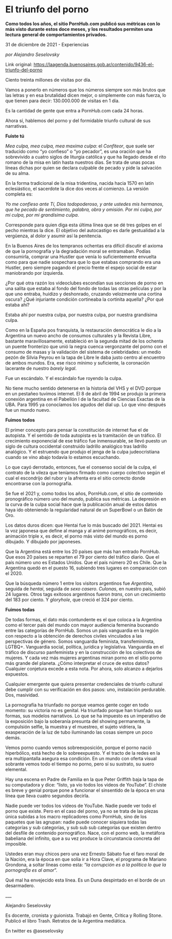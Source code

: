 # El triunfo del porno

**Como todos los años, el sitio PornHub.com publicó sus métricas con lo más visto durante estos doce meses, y los resultados permiten una lectura general de comportamientos privados.**

31 de diciembre de 2021 - Experiencias

_por Alejandro Seselovsky_

Link original: https://laagenda.buenosaires.gob.ar/contenido/9436-el-triunfo-del-porno



Ciento treinta millones de visitas por día.




Vamos a ponerlo en números que los números siempre son más brutos que las letras y en esa brutalidad dicen mejor, o simplemente con más fuerza, lo que tienen para decir: 130.000.000 de visitas en 1 día.




Es la cantidad de gente que entra a PornHub.com cada 24 horas.




Ahora sí, hablemos del porno y del formidable triunfo cultural de sus narrativas.




**Fuiste tú**




*Mea culpa, mea culpa, mea maxima culpa*: el *Confiteor*, que suele ser traducido como “yo confieso” o “yo pecador”, es una oración que ha sobrevivido a cuatro siglos de liturgia católica y que ha llegado desde el rito romano de la misa en latín hasta nuestros días. Se trata de unas pocas líneas dichas por quien se declara culpable de pecado y pide la salvación de su alma.




En la forma tradicional de la misa tridentina, nacida hacia 1570 en latín eclesiástico, el sacerdote la dice dos veces al comienzo. La versión completa es:




*Yo me confieso ante Tí, Dios todopoderoso, y ante ustedes mis hermanos, que he pecado de sentimiento, palabra, obra y omisión. Por mi culpa, por mi culpa, por mi grandísima culpa*.




Corresponde para quien diga esta última línea que se dé tres golpes en el pecho mientras la dice. El objetivo del autocastigo es darle gestualidad a la vergüenza, al dolor y asumir así la penitencia.




En la Buenos Aires de los tempranos ochentas era difícil discutir el axioma de que la pornografía y la degradación moral se entramaban. Podías consumirla, comprar una Hustler que venía lo suficientemente envuelta como para que nadie sospechara que lo que estabas comprando era una Hustler, pero siempre pagando el precio frente el espejo social de estar maniobrando por izquierda.




¿Por qué otra razón los videoclubes escondían sus secciones de porno en una salita que estaba al fondo del fondo de todas las otras películas y por la que uno entraba, huidizo y deshonrado, cruzando velozmente una cortina oscura? ¿Qué injuriante condición cortineaba la cortinita aquella? ¿Por qué estaba ahí?




Estaba ahí por nuestra culpa, por nuestra culpa, por nuestra grandísima culpa.




Como en la España pos franquista, la restauración democrática le dio a la Argentina un nuevo ancho de consumos culturales y la Revista Libre, bastante maravillosamente, estableció en la segunda mitad de los ochenta un puente fronterizo que unió la negra cuenca vergonzante del porno con el consumo de masas y la validación del sistema de celebridades: un medio pezón de Silvia Peyrou en la tapa de Libre le daba justo centro al encuentro de ambos mundos. Era, ese risco mínimo y suficiente, la coronación lacerante de nuestro *barely legal*.




Fue un escándalo. Y el escándalo fue royendo la culpa.




No tiene mucho sentido detenerse en la historia del VHS y el DVD porque en un pestañeo tuvimos internet. El 8 de abril de 1994 se produjo la primera conexión argentina en el Pabellón I de la facultad de Ciencias Exactas de la UBA. Para 1995 ya conocíamos los agudos del dial up. Lo que vino después fue un mundo nuevo.




**Fuimos todos**




El primer concepto para pensar la constitución de internet fue el de autopista. Y el sentido de toda autopista es la tramitación de un tráfico. El crecimiento exponencial de ese tráfico fue inmensurable, se llevó puesto un siglo de cultura occidental construido ladrillo analógico tras ladrillo analógico. Y el estruendo que produjo el jenga de la culpa judeocristiana cuando se vino abajo todavía lo estamos escuchando.




Lo que cayó derrotado, entonces, fue el consenso social de la culpa, el contrato de la vileza que teníamos firmado como cuerpo colectivo según el cual el escondrijo del rubor y la afrenta era el sitio correcto donde encontrarse con la pornografía.




Se fue el 2021 y, como todos los años, PornHub.com, el sitio de contenido pronográfico número uno del mundo, publica sus métricas. La depresión en la curva de la culpa social hace que la publicación anual de estos datos haya ido obteniendo la regularidad natural de un SuperBowl o un Balón de Oro.




Los datos duros dicen: que Hentai fue lo más buscado del 2021. Hentai es la voz japonesa que define al manga y al animé pornográficos, es decir, animación triple x, es decir, el porno más visto del mundo es porno dibujado. Y dibujado por japoneses.




Que la Argentina está entre los 20 países que más han entrado PornHub. Que esos 20 países se reparten el 79 por ciento del tráfico diario. Que el país número uno es Estados Unidos. Que el país número 20 es Chile. Que la Argentina quedó en el puesto 16, subiendo tres lugares en comparación con el 2020.




Que la búsqueda número 1 entre los visitors argentinos fue *Argentina*, seguida de *hentai*, seguida de *sexo casero*. *Culonas*, en nuestro país, subió 24 lugares. Otros tags exitosos argentinos fueron *trans*, con un crecimiento del 183 por ciento. Y *gloryhole*, que creció el 324 por ciento.




**Fuimos todas**




De todas formas, el dato más contundente es el que coloca a la Argentina como el tercer país del mundo con mayor audiencia femenina buceando entre las categorías de PornHub. Somos un país vanguardia en la región con respecto a la obtención de derechos civiles vinculados a las perspectivas de género. Somos vanguardia feminista, transfemininsta, LGTBQ+. Vanguardia social, política, jurídica y legislativa. Vanguardia en el tráfico de discurso panfeminista y en la construcción de los colectivos de mujeres. Y cada vez más mujeres argentinas miran porno en el sitio porno más grande del planeta. ¿Cómo interpretar el cruce de estos datos? Cualquier conjetura excede a esta nota. Por ahora, solo alcanzo a dejarlos expuestos.




Cualquier emergente que quiera presentar credenciales de triunfo cultural debe cumplir con su verificación en dos pasos: uno, instalación perdurable. Dos, masividad.




La pornografía ha triunfado no porque veamos gente coger en todo momento: su victoria no es genital. Ha triunfado porque han triunfado sus formas, sus modelos narrativos. Lo que se ha impuesto es un imperativo de la exposición bajo la soberanía presunta del showing permanente, la compulsión selfie, la muestra y el muestreo, el sujeto vidriera, la exasperación de la luz de tubo iluminando las cosas siempre un poco demás.




Vemos porno cuando vemos sobreexposición, porque el porno nació hiperbólico, está hecho de lo sobreexpuesto. Y el tracto de la redes en la era multipantalla asegura esa condición. En un mundo con oferta visual sobrante vemos todo el tiempo no porno, pero sí su sustrato, su suero elemental.




Hay una escena en Padre de Familia en la que Peter Griffith baja la tapa de su computadora y dice: “listo, ya vio todos los videos de YouTube”. El chiste es breve y genial porque pone a funcionar el sinsentido de la época en una línea que lleva cuatro segundos decirla.




Nadie puede ver todos los videos de YouTube. Nadie puede ver todo el porno que existe. Pero en el caso del porno, ya no se trata de las piezas única subidas a los macro replicadores como PornHub, sino de los paquetes que las agrupan: nadie puede conocer siquiera todas las categorías y sub categorías, y sub sub sub categorías que existen dentro del desfile de contenido pornográfico. Nace, con el porno web, la metáfora babeliana del infinito, que a su vez produce la circunstancia concreta del imposible.




Ustedes eran muy chicos pero una vez Ernesto Sábato fue el faro moral de la Nación, era la época en que solía ir a Hora Clave, el programa de Mariano Grondona, a soltar líneas como esta: “*la corrupción es a la política lo que la pornografía es al amor*”.




Qué mal ha envejecido esta línea. Es un Duna despintado en el borde de un desarmadero.




\_\_\_




Alejandro Seselovsky




Es docente, cronista y guionista. Trabajó en Gente, Crítica y Rolling Stone. Publicó el libro Trash. Retratos de la Argentina mediática.




En twitter es @aseselovsky




